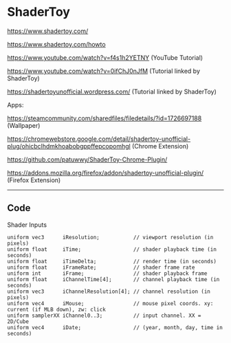 # ShaderToy

https://www.shadertoy.com/

https://www.shadertoy.com/howto

https://www.youtube.com/watch?v=f4s1h2YETNY (YouTube Tutorial)

https://www.youtube.com/watch?v=0ifChJ0nJfM (Tutorial linked by ShaderToy)

https://shadertoyunofficial.wordpress.com/ (Tutorial linked by ShaderToy)



Apps:

https://steamcommunity.com/sharedfiles/filedetails/?id=1726697188 (Wallpaper)

https://chromewebstore.google.com/detail/shadertoy-unofficial-plug/ohicbclhdmkhoabobgppffepcopomhgl (Chrome Extension)

https://github.com/patuwwy/ShaderToy-Chrome-Plugin/

https://addons.mozilla.org/firefox/addon/shadertoy-unofficial-plugin/ (Firefox Extension)

---

## Code

Shader Inputs

```
uniform vec3      iResolution;           // viewport resolution (in pixels)
uniform float     iTime;                 // shader playback time (in seconds)
uniform float     iTimeDelta;            // render time (in seconds)
uniform float     iFrameRate;            // shader frame rate
uniform int       iFrame;                // shader playback frame
uniform float     iChannelTime[4];       // channel playback time (in seconds)
uniform vec3      iChannelResolution[4]; // channel resolution (in pixels)
uniform vec4      iMouse;                // mouse pixel coords. xy: current (if MLB down), zw: click
uniform samplerXX iChannel0..3;          // input channel. XX = 2D/Cube
uniform vec4      iDate;                 // (year, month, day, time in seconds)
```


